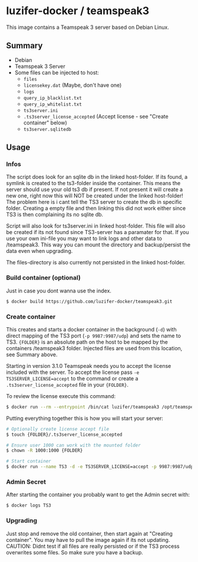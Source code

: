 # luzifer-docker / teamspeak3

This image contains a Teamspeak 3 server based on Debian Linux.

## Summary

- Debian
- Teamspeak 3 Server
- Some files can be injected to host:
  - `files`
  - `licensekey.dat` (Maybe, don't have one)
  - `logs`
  - `query_ip_blacklist.txt`
  - `query_ip_whitelist.txt`
  - `ts3server.ini`
  - `.ts3server_license_accepted` (Accept license - see "Create container" below)
  - `ts3server.sqlitedb`

## Usage

### Infos
  
The script does look for an sqlite db in the linked host-folder. If its found, a symlink is created to the ts3-folder inside the container. This means the server should use your old ts3 db if present. If not present it will create a new one, right now this will NOT be created under the linked host-folder! The problem here is i cant tell the TS3 server to create the db in specific folder. Creating a empty file and then linking this did not work either since TS3 is then complaining its no sqlite db.

Script will also look for ts3server.ini in linked host-folder. This file will also be created if its not found since TS3-server has a paramater for that. If you use your own ini-file you may want to link logs and other data to /teamspeak3. This way you can mount the directory and backup/persist the data even when upgrading.

The files-directory is also currently not persisted in the linked host-folder.

### Build container (optional)
  
Just in case you dont wanna use the index.

```bash
$ docker build https://github.com/luzifer-docker/teamspeak3.git
```
  
### Create container
    
This creates and starts a docker container in the background (`-d`) with direct mapping of the TS3 port (`-p 9987:9987/udp`) and sets the name to TS3. `{FOLDER}` is an absolute path on the host to be mapped by the containers /teamspeak3 folder. Injected files are used from this location, see Summary above.

Starting in version 3.1.0 Teamspeak needs you to accept the license included with the server. To accept the license pass `-e TS3SERVER_LICENSE=accept` to the command or create a `.ts3server_license_accepted` file in your `{FOLDER}`.

To review the license execute this command:

```bash
$ docker run --rm --entrypoint /bin/cat luzifer/teamspeak3 /opt/teamspeak3-server_linux_amd64/LICENSE | less
```

Putting everything together this is how you will start your server:

```bash
# Optionally create license accept file
$ touch {FOLDER}/.ts3server_license_accepted

# Ensure user 1000 can work with the mounted folder
$ chown -R 1000:1000 {FOLDER}

# Start container
$ docker run --name TS3 -d -e TS3SERVER_LICENSE=accept -p 9987:9987/udp -v {FOLDER}:/teamspeak3 luzifer/teamspeak3
```
    
### Admin Secret
  
After starting the container you probably want to get the Admin secret with:

```bash
$ docker logs TS3
```
    
### Upgrading
  
Just stop and remove the old container, then start again at "Creating container". You may have to pull the image again if its not updating. CAUTION: Didnt test if all files are really persisted or if the TS3 process overwrites some files. So make sure you have a backup. 
